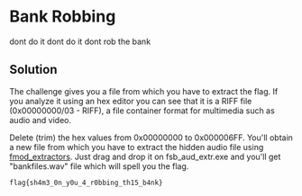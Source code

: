 # Bank Robbing

dont do it dont do it dont rob the bank

## Solution

The challenge gives you a file from which you have to extract the flag. If you analyze it using an hex editor you can see that it is a RIFF file (0x00000000/03 - RIFF), a file container format for multimedia such as audio and video.

Delete (trim) the hex values from 0x00000000 to 0x000006FF. You'll obtain a new file from which you have to extract the hidden audio file using [fmod_extractors](https://zenhax.com/viewtopic.php?t=1901). Just drag and drop it on fsb_aud_extr.exe and you'll get "bankfiles.wav" file which will spell you the flag.

```
flag{sh4m3_0n_y0u_4_r0bbing_th15_b4nk}
```